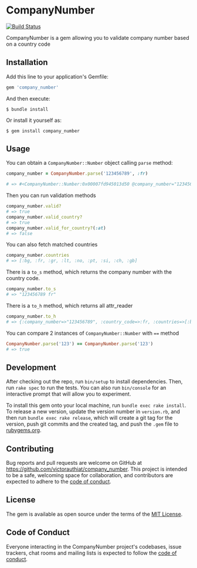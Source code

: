 # CompanyNumber

[![Build Status](https://github.com/victorauthiat/company_number/actions/workflows/build.yml/badge.svg)](https://github.com/victorauthiat/company_number/actions/workflows/build.yml)

CompanyNumber is a gem allowing you to validate company number based on a country code

## Installation

Add this line to your application's Gemfile:

```ruby
gem 'company_number'
```

And then execute:

    $ bundle install

Or install it yourself as:

    $ gem install company_number

## Usage

You can obtain a `CompanyNumber::Number` object calling `parse` method:

```ruby
company_number = CompanyNumber.parse('123456789', :fr)

# => #<CompanyNumber::Number:0x00007fd945013d50 @company_number="123456789", @countries=[:bg, :fr, :gr, :lt, :no, :pt, :si, :ch, :gb], @country_code=:fr, @regexp=/^(\d{9}|\d{14})$/>
```

Then you can run validation methods

```ruby
company_number.valid?
# => true
company_number.valid_country?
# => true
company_number.valid_for_country?(:at)
# => false
```

You can also fetch matched countries

```ruby
company_number.countries
# => [:bg, :fr, :gr, :lt, :no, :pt, :si, :ch, :gb]
```

There is a `to_s` method, which returns the company number with the country code.

```ruby
company_number.to_s
# => "123456789 fr"
```

There is a `to_h` method, which returns all attr_reader

```ruby
company_number.to_h
# => {:company_number=>"123456789", :country_code=>:fr, :countries=>[:bg, :fr, :gr, :lt, :no, :pt, :si, :ch, :gb], :regexp=>/^(\d{9}|\d{14})$/}
```

You can compare 2 instances of `CompanyNumber::Number` with `==` method

```ruby
CompanyNumber.parse('123') == CompanyNumber.parse('123')
# => true
```

## Development

After checking out the repo, run `bin/setup` to install dependencies. Then, run `rake spec` to run the tests. You can also run `bin/console` for an interactive prompt that will allow you to experiment.

To install this gem onto your local machine, run `bundle exec rake install`. To release a new version, update the version number in `version.rb`, and then run `bundle exec rake release`, which will create a git tag for the version, push git commits and the created tag, and push the `.gem` file to [rubygems.org](https://rubygems.org).

## Contributing

Bug reports and pull requests are welcome on GitHub at https://github.com/victorauthiat/company_number. This project is intended to be a safe, welcoming space for collaboration, and contributors are expected to adhere to the [code of conduct](https://github.com/victorauthiat/company_number/blob/master/CODE_OF_CONDUCT.md).

## License

The gem is available as open source under the terms of the [MIT License](https://opensource.org/licenses/MIT).

## Code of Conduct

Everyone interacting in the CompanyNumber project's codebases, issue trackers, chat rooms and mailing lists is expected to follow the [code of conduct](https://github.com/victorauthiat/company_number/blob/master/CODE_OF_CONDUCT.md).
